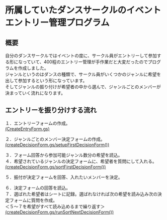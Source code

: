 # 所属していたダンスサークルのイベントエントリー管理プログラム
## 概要
自分のダンスサークルではイベントの度に、サークル員がエントリーして参加する形になっていて、400程のエントリー管理が手作業だと大変だったのでプログラムを作成しました。  
ジャンルというのはダンスの種類で、サークル員がいくつかのジャンルに希望を出して参加するという形になっています。  
そしてジャンルの振り付けが希望者の中から選んで、ジャンルごとのメンバーが決まっていく流れになります。


## エントリーを振り分けする流れ
１．エントリーフォームの作成。  
[(CreateEntryForm.gs)](https://github.com/soyashimada/D-mc-entry_management/blob/main/createEntryForm.gs)  

２．ジャンルごとのメンバー決定フォームの作成。  
[(createDecisionForm.gs/setupFirstDecisionForm())](https://github.com/soyashimada/D-mc-entry_management/blob/main/createDecisionForm.gs#L9)  

３．フォーム回答から参加可能ジャンル数分の希望を読込。  
４．希望されているジャンルの決定フォームに、希望者を質問にして入れる。  
[(createDecisionForm.gs/sortFirstDecisionForm())](https://github.com/soyashimada/D-mc-entry_management/blob/main/createDecisionForm.gs#L76)  

５．振付が決定フォームを回答、入れたいメンバーを決定。  

６．決定フォームの回答を読込。  
７．選ばれた希望者はシートに記録。選ばれなければ次の希望を読み込み次の決定フォームに質問を作成。  
＜５～７を希望がすべて読み込めるまで繰り返す＞  
[(createDecisionForm.gs/runSortNextDecisionForm())](https://github.com/soyashimada/D-mc-entry_management/blob/main/createDecisionForm.gs#L205)  
